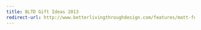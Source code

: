 ```yaml
---
title: BLTD Gift Ideas 2013
redirect-url: http://www.betterlivingthroughdesign.com/features/matt-felten-gift-ideas-2013/
---
```

